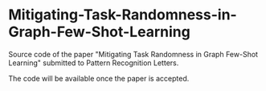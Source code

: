 # Mitigating-Task-Randomness-in-Graph-Few-Shot-Learning
Source code of the paper "Mitigating Task Randomness in Graph Few-Shot Learning" submitted to Pattern Recognition Letters.

The code will be available once the paper is accepted.
